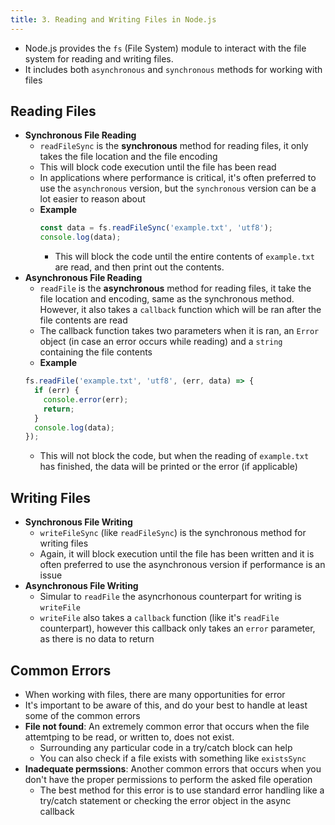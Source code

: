 ```yaml
---
title: 3. Reading and Writing Files in Node.js
---
```


- Node.js provides the `fs` (File System) module to interact with the file system for reading and writing files.
- It includes both `asynchronous` and `synchronous` methods for working with files

## Reading Files
- **Synchronous File Reading**
  - `readFileSync` is the **synchronous** method for reading files, it only takes the file location and the file encoding
  - This will block code execution until the file has been read
  - In applications where performance is critical, it's often preferred to use the `asynchronous` version, but the `synchronous` version can be a lot easier to reason about
  - **Example**
    ```javascript
    const data = fs.readFileSync('example.txt', 'utf8');
    console.log(data);
    ```
    - This will block the code until the entire contents of `example.txt` are read, and then print out the contents.
- **Asynchronous File Reading**
  - `readFile` is the **asynchronous** method for reading files, it take the file location and encoding, same as the synchronous method. However, it also takes a `callback` function which will be ran after the file contents are read
  - The callback function takes two parameters when it is ran, an `Error` object (in case an error occurs while reading) and a `string` containing the file contents
  - **Example**
  ```javascript
  fs.readFile('example.txt', 'utf8', (err, data) => {
    if (err) {
      console.error(err);
      return;
    }
    console.log(data);
  });
  ```
  - This will not block the code, but when the reading of `example.txt` has finished, the data will be printed or the error (if applicable)

## Writing Files
- **Synchronous File Writing**
  - `writeFileSync` (like `readFileSync`) is the synchronous method for writing files
  - Again, it will block execution until the file has been written and it is often preferred to use the asynchronous version if performance is an issue
- **Asynchronous File Writing**
  - Simular to `readFile` the asyncrhonous counterpart for writing is `writeFile`
  - `writeFile` also takes a `callback` function (like it's `readFile` counterpart), however this callback only takes an `error` parameter, as there is no data to return

## Common Errors
- When working with files, there are many opportunities for error
- It's important to be aware of this, and do your best to handle at least some of the common errors
- **File not found**: An extremely common error that occurs when the file attemtping to be read, or written to, does not exist.
  - Surrounding any particular code in a try/catch block can help
  - You can also check if a file exists with something like `existsSync`
- **Inadequate permssions**: Another common errors that occurs when you don't have the proper permissions to perform the asked file operation
  - The best method for this error is to use standard error handling like a try/catch statement or checking the error object in the async callback